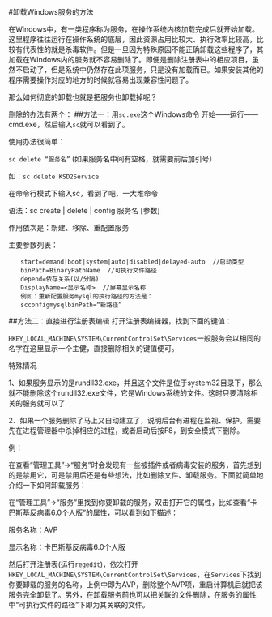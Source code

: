 #卸载Windows服务的方法

在Windows中，有一类程序称为服务，在操作系统内核加载完成后就开始加载。这里程序往往运行在操作系统的底层，因此资源占用比较大、执行效率比较高，比较有代表性的就是杀毒软件。但是一旦因为特殊原因不能正确卸载这些程序了，其加载在Windows内的服务就不容易删除了。即便是删除注册表中的相应项目，虽然不启动了，但是系统中仍然存在此项服务，只是没有加载而已。如果安装其他的程序需要操作对应的地方的时候就容易出现兼容性问题了。

那么如何彻底的卸载也就是把服务也卸载掉呢？

删除的办法有两个：
##方法一：用`sc.exe`这个Windows命令
开始——运行——cmd.exe，然后输入`sc`就可以看到了。

使用办法很简单：

`sc delete “服务名”` (如果服务名中间有空格，就需要前后加引号）

如：`sc delete KSD2Service`

在命令行模式下输入sc，看到了吧，一大堆命令

语法：sc create | delete | config 服务名 [参数]

作用依次是：新建、移除、重配置服务

主要参数列表： 
```
　　start=demand|boot|system|auto|disabled|delayed-auto  //启动类型
　　binPath=BinaryPathName  //可执行文件路径
　　depend=依存关系(以/分隔)
　　DisplayName=<显示名称>  //屏幕显示名称
　　例如：重新配置服务mysql的执行路径的方法是：
　　scconfigmysqlbinPath=“新路径”
```
##方法二：直接进行注册表编辑
打开注册表编辑器，找到下面的键值：

`HKEY_LOCAL_MACHINE\SYSTEM\CurrentControlSet\Services`一般服务会以相同的名字在这里显示一个主健，直接删除相关的键值便可。

特殊情况

1、如果服务显示的是rundll32.exe，并且这个文件是位于system32目录下，那么就不能删除这个rundll32.exe文件，它是Windows系统的文件。这时只要清除相关的服务就可以了

2、如果一个服务删除了马上又自动建立了，说明后台有进程在监视、保护。需要先在进程管理器中杀掉相应的进程，或者启动后按F8，到安全模式下删除。

例：

在查看“管理工具”→“服务”时会发现有一些被插件或者病毒安装的服务，首先想到的是禁用它，可是禁用后还是有些想法，比如删除文件、卸载服务。下面就简单地介绍一下如何卸载服务：

在“管理工具”→“服务”里找到你要卸载的服务，双击打开它的属性，比如查看“卡巴斯基反病毒6.0个人版”的属性，可以看到如下描述：

服务名称：AVP

显示名称：卡巴斯基反病毒6.0个人版

然后打开注册表(运行`regedit`)，依次打开`HKEY_LOCAL_MACHINE\SYSTEM\CurrentControlSet\Services`，在`Services`下找到你要卸载的服务的名称，上例中即为AVP，删除整个AVP项，重启计算机后就把该服务完全卸载了。另外，在卸载服务前也可以把关联的文件删除，在服务的属性中“可执行文件的路径”下即为其关联的文件。